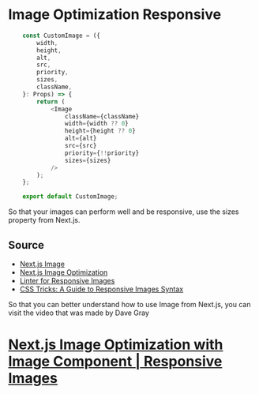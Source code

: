 # Image Optimization Responsive

```js
    const CustomImage = ({
        width,
        height,
        alt,
        src,
        priority,
        sizes,
        className,
    }: Props) => {
        return (
            <Image
                className={className}
                width={width ?? 0}
                height={height ?? 0}
                alt={alt}
                src={src}
                priority={!!priority}
                sizes={sizes}
            />
        );
    };

    export default CustomImage;
```

So that your images can perform well and be responsive, use the sizes property from Next.js.

## Source
- [Next.js Image](https://nextjs.org/docs/app/api-reference/components/image)
- [Next.js Image Optimization](https://nextjs.org/docs/app/building-your-application/optimizing/images)
- [Linter for Responsive Images](https://ausi.github.io/respimagelint/)
- [CSS Tricks: A Guide to Responsive Images Syntax](https://css-tricks.com/a-guide-to-the-responsive-images-syntax-in-html/)

So that you can better understand how to use Image from Next.js, you can visit the video that was made by Dave Gray

# [Next.js Image Optimization with Image Component | Responsive Images](https://youtu.be/gpJKj45AikY)